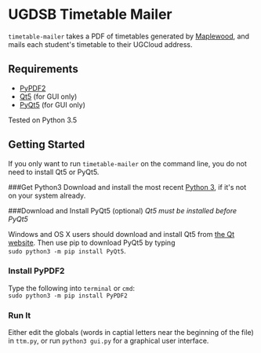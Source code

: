 UGDSB Timetable Mailer
======================

`timetable-mailer` takes a PDF of timetables generated by [Maplewood](http://www.maplewood.com/index.aspx),
and mails each student's timetable to their UGCloud address.

Requirements
------------
 - [PyPDF2](https://github.com/mstamy2/PyPDF2)
 - [Qt5](http://www.qt.io/download-open-source/) (for GUI only)
 - [PyQt5](https://riverbankcomputing.com/software/pyqt/download5) (for GUI only)

Tested on Python 3.5

Getting Started
---------------
If you only want to run `timetable-mailer` on the command line, you do not need
to install Qt5 or PyQt5.

###Get Python3
Download and install the most recent [Python 3](https://www.python.org/downloads/),
if it's not on your system already.

###Download and Install PyQt5 (optional)
_Qt5 must be installed before PyQt5_

Windows and OS X users should download and install Qt5 from
[the Qt website](http://www.qt.io/download-open-source/). Then use pip to
download PyQt5 by typing  
`sudo python3 -m pip install PyQt5`.

### Install PyPDF2
Type the following into `terminal` or `cmd`:  
`sudo python3 -m pip install PyPDF2`

### Run It
Either edit the globals (words in captial letters near the beginning of the file) 
in `ttm.py`, or run `python3 gui.py` for a graphical user interface.
